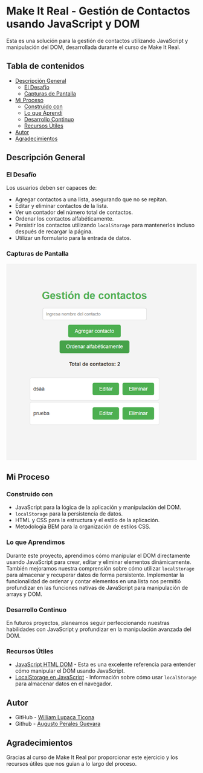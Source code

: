 # Make It Real - Gestión de Contactos usando JavaScript y DOM

Esta es una solución para la gestión de contactos utilizando JavaScript y manipulación del DOM, desarrollada durante el curso de Make It Real.

## Tabla de contenidos

- [Descripción General](#descripción-general)
  - [El Desafío](#el-desafío)
  - [Capturas de Pantalla](#capturas-de-pantalla)
- [Mi Proceso](#mi-proceso)
  - [Construido con](#construido-con)
  - [Lo que Aprendí](#lo-que-aprendí)
  - [Desarrollo Continuo](#desarrollo-continuo)
  - [Recursos Útiles](#recursos-útiles)
- [Autor](#autor)
- [Agradecimientos](#agradecimientos)

## Descripción General

### El Desafío

Los usuarios deben ser capaces de:

- Agregar contactos a una lista, asegurando que no se repitan.
- Editar y eliminar contactos de la lista.
- Ver un contador del número total de contactos.
- Ordenar los contactos alfabéticamente.
- Persistir los contactos utilizando `localStorage` para mantenerlos incluso después de recargar la página.
- Utilizar un formulario para la entrada de datos.

### Capturas de Pantalla

![Captura de Pantalla](./img/desktop.png)

## Mi Proceso

### Construido con

- JavaScript para la lógica de la aplicación y manipulación del DOM.
- `localStorage` para la persistencia de datos.
- HTML y CSS para la estructura y el estilo de la aplicación.
- Metodología BEM para la organización de estilos CSS.

### Lo que Aprendimos

Durante este proyecto, aprendimos cómo manipular el DOM directamente usando JavaScript para crear, editar y eliminar elementos dinámicamente. También mejoramos nuestra comprensión sobre cómo utilizar `localStorage` para almacenar y recuperar datos de forma persistente. Implementar la funcionalidad de ordenar y contar elementos en una lista nos permitió profundizar en las funciones nativas de JavaScript para manipulación de arrays y DOM.

### Desarrollo Continuo

En futuros proyectos, planeamos seguir perfeccionando nuestras habilidades con JavaScript y profundizar en la manipulación avanzada del DOM.

### Recursos Útiles

- [JavaScript HTML DOM](https://www.w3schools.com/JS/js_htmldom.asp) - Esta es una excelente referencia para entender cómo manipular el DOM usando JavaScript.
- [LocalStorage en JavaScript](https://www.w3schools.com/jsref/prop_win_localstorage.asp) - Información sobre cómo usar `localStorage` para almacenar datos en el navegador.

## Autor

- GitHub - [William Lupaca Ticona](https://github.com/PunoBootcamper)
- Github - [Augusto Perales Guevara](https://github.com/AEperalesguevara)

## Agradecimientos

Gracias al curso de Make It Real por proporcionar este ejercicio y los recursos útiles que nos guian a lo largo del proceso.
